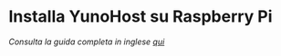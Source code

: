 # Installa YunoHost su Raspberry Pi

*Consulta la guida completa in inglese [qui](/install_on_raspberry)*
